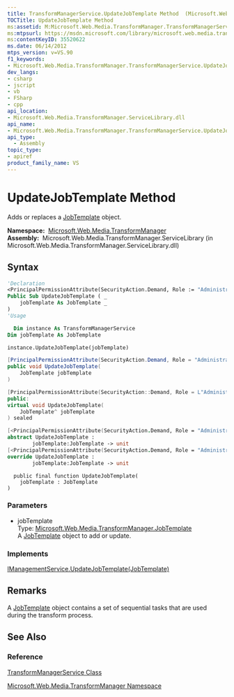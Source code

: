 ```yaml
---
title: TransformManagerService.UpdateJobTemplate Method  (Microsoft.Web.Media.TransformManager)
TOCTitle: UpdateJobTemplate Method
ms:assetid: M:Microsoft.Web.Media.TransformManager.TransformManagerService.UpdateJobTemplate(Microsoft.Web.Media.TransformManager.JobTemplate)
ms:mtpsurl: https://msdn.microsoft.com/library/microsoft.web.media.transformmanager.transformmanagerservice.updatejobtemplate(v=VS.90)
ms:contentKeyID: 35520622
ms.date: 06/14/2012
mtps_version: v=VS.90
f1_keywords:
- Microsoft.Web.Media.TransformManager.TransformManagerService.UpdateJobTemplate
dev_langs:
- csharp
- jscript
- vb
- FSharp
- cpp
api_location:
- Microsoft.Web.Media.TransformManager.ServiceLibrary.dll
api_name:
- Microsoft.Web.Media.TransformManager.TransformManagerService.UpdateJobTemplate
api_type:
  - Assembly
topic_type:
- apiref
product_family_name: VS
---
```


# UpdateJobTemplate Method

Adds or replaces a [JobTemplate](jobtemplate-class-microsoft-web-media-transformmanager.md) object.

**Namespace:**  [Microsoft.Web.Media.TransformManager](microsoft-web-media-transformmanager-namespace.md)  
**Assembly:**  Microsoft.Web.Media.TransformManager.ServiceLibrary (in Microsoft.Web.Media.TransformManager.ServiceLibrary.dll)

## Syntax

```vb
'Declaration
<PrincipalPermissionAttribute(SecurityAction.Demand, Role := "Administrators")> _
Public Sub UpdateJobTemplate ( _
    jobTemplate As JobTemplate _
)
'Usage

  Dim instance As TransformManagerService
Dim jobTemplate As JobTemplate

instance.UpdateJobTemplate(jobTemplate)
```

```csharp
[PrincipalPermissionAttribute(SecurityAction.Demand, Role = "Administrators")]
public void UpdateJobTemplate(
    JobTemplate jobTemplate
)
```

```cpp
[PrincipalPermissionAttribute(SecurityAction::Demand, Role = L"Administrators")]
public:
virtual void UpdateJobTemplate(
    JobTemplate^ jobTemplate
) sealed
```

``` fsharp
[<PrincipalPermissionAttribute(SecurityAction.Demand, Role = "Administrators")>]
abstract UpdateJobTemplate : 
        jobTemplate:JobTemplate -> unit 
[<PrincipalPermissionAttribute(SecurityAction.Demand, Role = "Administrators")>]
override UpdateJobTemplate : 
        jobTemplate:JobTemplate -> unit 
```

```jscript
  public final function UpdateJobTemplate(
    jobTemplate : JobTemplate
)
```

### Parameters

  - jobTemplate  
    Type: [Microsoft.Web.Media.TransformManager.JobTemplate](jobtemplate-class-microsoft-web-media-transformmanager.md)  
    A [JobTemplate](jobtemplate-class-microsoft-web-media-transformmanager.md) object to add or update.  

### Implements

[IManagementService.UpdateJobTemplate(JobTemplate)](imanagementservice-updatejobtemplate-method-microsoft-web-media-transformmanager.md)  

## Remarks

A [JobTemplate](jobtemplate-class-microsoft-web-media-transformmanager.md) object contains a set of sequential tasks that are used during the transform process.

## See Also

### Reference

[TransformManagerService Class](transformmanagerservice-class-microsoft-web-media-transformmanager.md)

[Microsoft.Web.Media.TransformManager Namespace](microsoft-web-media-transformmanager-namespace.md)

